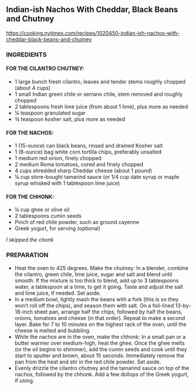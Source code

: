 ## Indian-ish Nachos With Cheddar, Black Beans and Chutney
<https://cooking.nytimes.com/recipes/1020450-indian-ish-nachos-with-cheddar-black-beans-and-chutney>

### INGREDIENTS

#### FOR THE CILANTRO CHUTNEY:
- 1 large bunch fresh cilantro, leaves and tender stems roughly chopped (about 4 cups)
- 1 small Indian green chile or serrano chile, stem removed and roughly chopped
- 2 tablespoons fresh lime juice (from about 1 lime), plus more as needed
- ¼ teaspoon granulated sugar
- ¾ teaspoon kosher salt, plus more as needed

#### FOR THE NACHOS:
- 1 (15-ounce) can black beans, rinsed and drained
 Kosher salt
- 1 (8-ounce) bag white corn tortilla chips, preferably unsalted
- 1 medium red onion, finely chopped
- 2 medium Roma tomatoes, cored and finely chopped
- 4 cups shredded sharp Cheddar cheese (about 1 pound)
- ¼ cup store-bought tamarind sauce (or 1/4 cup date syrup or maple syrup whisked with 1 tablespoon lime juice)

#### FOR THE CHHONK: 
- ¼ cup ghee or olive oil
- 2 tablespoons cumin seeds
- Pinch of red chile powder, such as ground cayenne
- Greek yogurt, for serving (optional)

*I skipped the chonk*

### PREPARATION

- Heat the oven to 425 degrees. Make the chutney: In a blender, combine the cilantro, green chile, lime juice, sugar and salt and blend until smooth. If the mixture is too thick to blend, add up to 3 tablespoons water, a tablespoon at a time, to get it going. Taste and adjust the salt and lime juice, if needed. Set aside.
- In a medium bowl, lightly mash the beans with a fork (this is so they won’t roll off the chips), and season them with salt. On a foil-lined 13-by-18-inch sheet pan, arrange half the chips, followed by half the beans, onions, tomatoes and cheese (in that order). Repeat to make a second layer. Bake for 7 to 10 minutes on the highest rack of the oven, until the cheese is melted and bubbling.
- While the nachos are in the oven, make the chhonk: In a small pan or a butter warmer over medium-high, heat the ghee. Once the ghee melts (or the oil begins to shimmer), add the cumin seeds and cook until they start to sputter and brown, about 15 seconds. Immediately remove the pan from the heat and stir in the red chile powder. Set aside.
- Evenly drizzle the cilantro chutney and the tamarind sauce on top of the nachos, followed by the chhonk. Add a few dollops of the Greek yogurt, if using.
